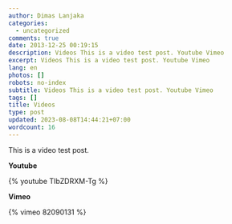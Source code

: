 ```yaml
---
author: Dimas Lanjaka
categories:
  - uncategorized
comments: true
date: 2013-12-25 00:19:15
description: Videos This is a video test post. Youtube Vimeo
excerpt: Videos This is a video test post. Youtube Vimeo
lang: en
photos: []
robots: no-index
subtitle: Videos This is a video test post. Youtube Vimeo
tags: []
title: Videos
type: post
updated: 2023-08-08T14:44:21+07:00
wordcount: 16
---
```


This is a video test post.

**Youtube**

{% youtube TIbZDRXM-Tg %}

**Vimeo**

{% vimeo 82090131 %}